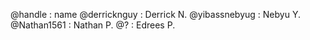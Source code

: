 @handle         : name
@derricknguy    : Derrick N.
@yibassnebyug   : Nebyu Y.
@Nathan1561     : Nathan P.
@?              : Edrees P.
